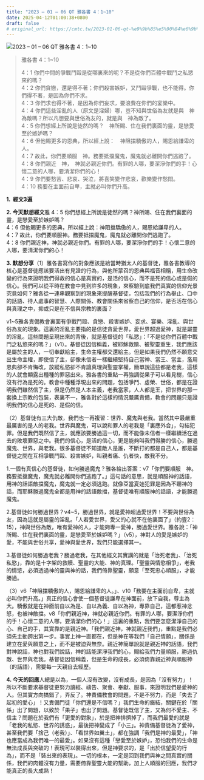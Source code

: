 ```yaml
---
title: "2023 – 01 – 06 QT 雅各書 4：1~10"
date: 2025-04-12T01:00:38+0800
draft: false
# original_url: https://cmtc.tw/2023-01-06-qt-%e9%9b%85%e5%90%84%e6%9b%b8-4%ef%bc%9a110
---
```


![2023 – 01 – 06 QT 雅各書 4：1\~10](/images/qt.jpg  "2023 – 01 – 06 QT 雅各書 4：1\~10")

> 雅各書 4：1\~10
>
> 4：1 你們中間的爭戰鬥毆是從哪裏來的呢？不是從你們百體中戰鬥之私慾來的嗎？  
> 4：2 你們貪戀，還是得不著；你們殺害嫉妒，又鬥毆爭戰，也不能得。你們得不著，是因為你們不求。  
> 4：3 你們求也得不著，是因為你們妄求，要浪費在你們的宴樂中。  
> 4：4 你們這些淫亂的人（原文是淫婦）哪，豈不知與世俗為友就是與　神為敵嗎？所以凡想要與世俗為友的，就是與　神為敵了。  
> 4：5 你們想經上所說是徒然的嗎？　神所賜、住在我們裏面的靈，是戀愛至於嫉妒嗎？  
> 4：6 但他賜更多的恩典，所以經上說：　神阻擋驕傲的人，賜恩給謙卑的人。  
> 4：7 故此，你們要順服　神。務要抵擋魔鬼，魔鬼就必離開你們逃跑了。  
> 4：8 你們親近　神，　神就必親近你們。有罪的人哪，要潔淨你們的手！心懷二意的人哪，要清潔你們的心！  
> 4：9 你們要愁苦、悲哀、哭泣，將喜笑變作悲哀，歡樂變作愁悶。  
> 4：10 務要在主面前自卑，主就必叫你們升高。

**1.  經文3遍**

**2. 今天默想經文**雅 4：5 你們想經上所說是徒然的嗎？神所賜、住在我們裏面的靈，是戀愛至於嫉妒嗎？  
4：6 但他賜更多的恩典，所以經上說：神阻擋驕傲的人，賜恩給謙卑的人。  
4：7 故此，你們要順服神。務要抵擋魔鬼，魔鬼就必離開你們逃跑了。  
4：8 你們親近神，神就必親近你們。有罪的人哪，要潔淨你們的手！心懷二意的人哪，要清潔你們的心！

**3. 默想分享**（1）雅各書寫作的對象應該是給當時猶太人的基督徒，雅各書教導的核心是基督徒應該要活出有見證的行為，與他所蒙召的恩典與福音相稱，用生命改變的行為來證明我們得救的信心是真實的，是活的信心，而不是死的信心或是假的信心。我們可以從平時在教會中見到許多的現象，來察驗到底我們真實的信仰光景究竟如何？雅各從一連串觀察到的現象來提醒基督徒，包括我們的行為舉止、口中的話語、待人處事的智慧、人際關係、教會關係來省察自己的信仰，是否活在信心與真理之中，抑或只是在不信與宗教的裏面？

v1\~5雅各責備教會裏面有爭戰鬥毆、貪戀、殺害嫉妒、妄求、宴樂、淫亂、與世俗為友的現象。這裏的淫亂主要指的是信徒貪愛世界，愛世界超過愛神，就是屬靈的淫亂。這些問題呈現出來的背後，就是基督徒的「私慾」：「不是從你們百體中戰鬥之私慾來的嗎？」（v1）。基督徒因信稱義，被耶穌救贖、被聖靈重生，我們應該是屬於主的人，一切奉獻給主，生命主權都交還給主。但是如果我們仍然不願意交出生命主權，即使信了主，卻像未信者一樣繼續堅持自己當神、當王、當主，濫用恩典卻不肯悔改，放縱私慾卻不肯讓真理與聖靈掌權，簡單說這些都是老我，這樣的人就會顯露出種種的罪惡出來。雅各書的重點一再強調從果子可以看見樹，信心沒有行為是死的。教會中種種浮現出來的問題，包括爭鬥、虛榮、世俗，都是在證明我們雖然信了主，但是仍然是人本主義，老我當家，人人都是王，把世界的那一套換上宗教的包裝，表裏不一，雅各對於這樣的情況嚴厲責備，教會的問題只是證明我們的信心是死的、是假的信。

（2）基督徒有三大仇敵，我們也一再複習：世界、魔鬼與老我。當然其中最嚴重最厲害的是人的老我。世界與魔鬼，可以說和罪人的老我是「裏應外合」，勾結犯罪。但是我們既然信了主，就應該要勝過這一切，而不能像未信者一樣繼續活在過去的敗壞罪惡之中。我們的信心，是活的信心，更是能夠叫我們得勝的信心，勝過魔鬼、世界，與老我。很多基督徒不知道敵人是誰，不斷打的都是自己人，都是基督徒之間在互相爭戰鬥毆、殺害嫉妒，叫親者痛、仇者快，敵我不分。

1.一個有真信心的基督徒，如何勝過魔鬼？雅各給出答案：v7「你們要順服　神。務要抵擋魔鬼，魔鬼就必離開你們逃跑了。」這句話的意思，就是順服神的話語，用神的話語敵擋魔鬼，魔鬼就一定必須逃跑。就像亞當夏娃犯罪是因為不聽神的話，而耶穌勝過魔鬼全都是用神的話語敵擋，基督徒唯有順服神的話語，才能勝過魔鬼。

2.基督徒如何勝過世界？v4\~5，勝過世界，就是愛神超過愛世界！不要與世俗為友，因為這就是屬靈的淫亂。「人若愛世界，愛父的心就不在他裏面了」（約壹2：15），神與世俗為敵，唯有愛神的人，才能夠專一愛神，勝過愛世界。雅各說：「神所賜、住在我們裏面的靈，是戀愛至於嫉妒嗎？」（v5），神對人的愛是嫉妒的愛，不能與世俗共享，愛神與愛世界，我們只能選擇其一。

3.基督徒如何勝過老我？勝過老我，在其他經文其實講的就是「治死老我」、「治死私慾」，靠的是十字架的救贖、聖靈的大能、神的真理。「聖靈與情慾相爭」，老我的情慾，必須透過神的靈與神的話，我們倚靠聖靈，願意「至死忠心順服」，才能勝過。

（3）v6「神阻擋驕傲的人，賜恩給謙卑的人。」、v10「務要在主面前自卑，主就必叫你們升高。」真正的信心會使一個基督徒謙卑在神面前，放下自我，尊主為大。驕傲就是在神面前自以為是、自以為義、自以為神，專靠自己，這都惹神忿怒，也被神敵擋。v8「你們親近神，神就必親近你們。有罪的人哪，要潔淨你們的手！心懷二意的人哪，要清潔你們的心！」這裏的重點，我們要怎麼潔淨自己的心、自己的手，其實靠的是親近神。「我們親近神，神就親近我們」，重點是我們必須先主動跨出第一步。事實上神一直都在，但是神在等我們「自己情願」，關係是建立在愛與願意之上，而不是被迫與無奈。親近神簡單說就是親近神的話語，我們對神說話，神也對我們說話，神的話能潔淨我們的心，賜給我們力量順服，勝過仇敵、世界與老我。基督徒因信稱義，但是生命的成長，必須倚靠親近神與順服神（的話語），需要每一天親自去經歷。

**4. 今天的回應**人總是以為，一個人沒有改變，沒有成長，是因為「沒有努力」！所以不斷要求基督徒更努力讀經、禱告、聚會、奉獻、服事，來證明我們是愛神的人。但其實方向搞錯了，弄反了。神責備教會的問題，不是不努力，而是「失去了起初的愛心」！又責備門徒「你們還是不信嗎？」我們生命的癥結，關鍵在於「關係」出了問題，以致於「果子」也出了問題。基督徒既信了主，又為何不愛主、不信主？問題在於我們有「更愛的對象」，於是把神排擠掉了，而我們最愛的就是「老我的私慾、世界的誘惑」，最後把神變成了「小三」。神責備基督徒為了愛神，甚至我們要「捨己（老我）」、「看世界如糞土」，都在強調「我們是神的最愛」，「神也應當成為我們唯一的最愛」。如果沒有這種「戀愛至於嫉妒」，恐怕我們的生命是無法成長與突破的！表現可以裝得出來，但是神要求的，是「出於信望愛的行為」，而不是「裝出來的表現」。一切的根本，一定是回到我們與神之間真實的關係，我們的肉體沒有力量，需要倚靠聖靈大能的幫助，加上人順服的回應，我們才能真正的長大成熟！